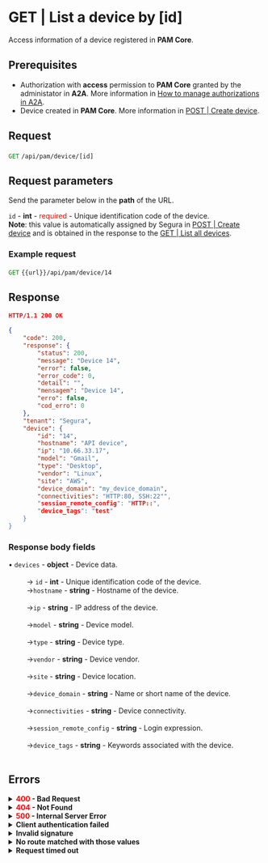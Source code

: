 # GET | List a device by [id]

Access information of a device registered in  **PAM Core**.

## Prerequisites
* Authorization with **access** permission to **PAM Core** granted by the administator in **A2A**. 
More information in [How to manage authorizations in A2A](/v4/docs/how-to-manage-authorizations-in-a2a).
* Device created in **PAM Core**. 
More information in [POST | Create device](/v4/docs/api-post-create-device).

## Request

 <code><span style="color:green">GET</code></span> `/api/pam/device/[id]`

## Request parameters
Send the parameter below in the **path** of the URL.

<summary><code>id</code> - <b>int</b> - <span style="color:red">required</span> - Unique identification code of the device.</summary>
<b>Note</b>:  this value is automatically assigned by Segura in <a href="/v4/docs/api-post-create-device">POST | Create device</a> and is obtained in the response to the <a href="/v4/docs/api-get-list-all-devices">GET | List all devices</a>.


  ### Example request

<code><span style="color:green">GET</code></span> `{{url}}/api/pam/device/14`
  
  
  
  ## Response 

 ```json
HTTP/1.1 200 OK 
```
```json
{
    "code": 200,
    "response": {
        "status": 200,
        "message": "Device 14",
        "error": false,
        "error_code": 0,
        "detail": "",
        "mensagem": "Device 14",
        "erro": false,
        "cod_erro": 0
    },
    "tenant": "Segura",
    "device": {
        "id": "14",
        "hostname": "API device",
        "ip": "10.66.33.17",
        "model": "Gmail",
        "type": "Desktop",
        "vendor": "Linux",
        "site": "AWS",
        "device_domain": "my_device_domain",
        "connectivities": "HTTP:80, SSH:22"",
        "session_remote_config": "HTTP::",
        "device_tags": "test"
    }
}
```

### Response body fields


<summary>&#8226; <code>devices</code> - <b>object</b> - Device data.</summary>

<br>
<summary>&nbsp;&emsp;&emsp;&nbsp;→ <code>id</code> - <b>int</b> - Unique identification code of the device.
    
<br>
<summary>&nbsp;&emsp;&emsp;&nbsp;→<code>hostname</code> - <b>string</b> - Hostname of the device.</summary>
    
<br>
<summary>&nbsp;&emsp;&emsp;&nbsp;→<code>ip</code> - <b>string</b> - IP address of the device.</summary>

<br>
<summary>&nbsp;&emsp;&emsp;&nbsp;→<code>model</code> - <b>string</b> - Device model.</summary>

<br>
<summary>&nbsp;&emsp;&emsp;&nbsp;→<code>type</code> - <b>string</b> - Device type.</summary>

<br>
<summary>&nbsp;&emsp;&emsp;&nbsp;→<code>vendor</code> - <b>string</b> - Device vendor.</summary>

<br>
<summary>&nbsp;&emsp;&emsp;&nbsp;→<code>site</code> - <b>string</b> - Device location.</summary>

<br>
<summary>&nbsp;&emsp;&emsp;&nbsp;→<code>device_domain</code> - <b>string</b> - Name or short name of the device.</summary>


<br>
<summary>&nbsp;&emsp;&emsp;&nbsp;→<code>connectivities</code> - <b>string</b> - Device connectivity.</summary>

<br>
<summary>&nbsp;&emsp;&emsp;&nbsp;→<code>session_remote_config</code> - <b>string</b> - Login expression.</summary>

<br>
<summary>&nbsp;&emsp;&emsp;&nbsp;→<code>device_tags</code> - <b>string</b> - Keywords associated with the device.</summary>

<br>
    
## Errors

<details>
<summary><b><span style="color:red">400</span> - Bad Request</b></summary>
 
* * *
    
    
<b>Message: "1011: Device not found"</b>     

<br><b>Possible cause</b>: the device wasn't found.
     
<b>Solution</b>:  check the <code>id</code> used to search for the device and resend the request.

* * *
</details>

<details>
<summary><b><span style="color:red">404</span> - Not Found</b></summary>

***
<b>Message: "Resource sub not found"</b><br>

<p><b>Possible cause</b>: the URL or the requested resource isn’t correct.<br>
        
<b>Solution</b>: check the URL and make sure the parameter is correct.</p>
* * *
</details>


<details>
 
<summary><b><span style="color:red">500</span> - Internal Server Error</b></summary>

***
    
<b>Message: "Unexpected error."</b><br>
 
<p><b>Possible cause</b>: the error is in the Segura server.<br>
        
<b>Solution</b>: contact the support team for more information.</p>

***

<b>Message: "You are not authorized to access this resource."</b>

<p><b>Possible cause</b>: you don’t have the authorization to access this resource.<br>
        
<b>Solution</b>: ask the administrator to check your permission to access the <b>PAM Core</b> resources in <b>A2A</b>.</p>

* * *
 </details>   

  

<details>
<summary><b>Client authentication failed</b></summary>

*** 
   
<b>Message: "Client authentication failed."</b>
<p><b>Possible cause</b>: failure in your application authentication with the Segura server. <br>
        
<b>Solution</b>: check the authentication parameters such as <code>Access Token URL</code>, <code>Client ID</code> e <code>Client secret</code> and request a new access token.</p>
 
* * *   
</details>
     
  

<details>
<summary><b>Invalid signature</b></summary>

*** 
    
<b>Message: "Invalid signature"</b>
    
<p><b>Possible cause</b>: failure in recognizing the URL of the client application.
        
<b>Solution</b>: check the URL of the client application and resent the request.</p>

* * * 
</details>
     

<details>
    <summary><b>No route matched with those values</b></summary>
    
***   
    
<b>Message: "No route matched with those values."</b>
   <p><b>Possible cause</b>: the authorization header is missing in the API request.<br>
        
  <b>Solution</b>: request a new access token.</p>
   
 * * *
</details>
 

<details>
    <summary><b> Request timed out</b></summary>
    
***
    
<b>Message: "Request timed out."</b>
<p><b>Possible cause</b>: the request time has expired.<br>
        
<b>Solution</b>: check the connectivity between the source of the request and the Segura server.</p>
</details>